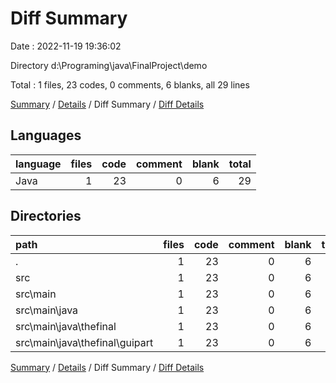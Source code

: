 # Diff Summary

Date : 2022-11-19 19:36:02

Directory d:\\Programing\\java\\FinalProject\\demo

Total : 1 files,  23 codes, 0 comments, 6 blanks, all 29 lines

[Summary](results.md) / [Details](details.md) / Diff Summary / [Diff Details](diff-details.md)

## Languages
| language | files | code | comment | blank | total |
| :--- | ---: | ---: | ---: | ---: | ---: |
| Java | 1 | 23 | 0 | 6 | 29 |

## Directories
| path | files | code | comment | blank | total |
| :--- | ---: | ---: | ---: | ---: | ---: |
| . | 1 | 23 | 0 | 6 | 29 |
| src | 1 | 23 | 0 | 6 | 29 |
| src\\main | 1 | 23 | 0 | 6 | 29 |
| src\\main\\java | 1 | 23 | 0 | 6 | 29 |
| src\\main\\java\\thefinal | 1 | 23 | 0 | 6 | 29 |
| src\\main\\java\\thefinal\\guipart | 1 | 23 | 0 | 6 | 29 |

[Summary](results.md) / [Details](details.md) / Diff Summary / [Diff Details](diff-details.md)